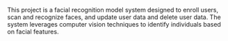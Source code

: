 This project is a facial recognition model system designed to enroll users, scan and recognize faces, and update user data and delete user data. The system leverages computer vision techniques to identify individuals based on facial features.
